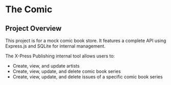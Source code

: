 # The Comic

## Project Overview

This project is for a mock comic book store. It features a complete API using Express.js and SQLite for internal management.

The X-Press Publishing internal tool allows users to:

* Create, view, and update artists
* Create, view, update, and delete comic book series
* Create, view, update, and delete issues of a specific comic book series
